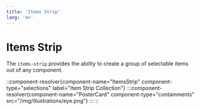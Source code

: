 ```yaml
---
title: 'Items Strip'
lang: 'en'
---
```


# Items Strip

The `items-strip` provides the ability to create a group of selectable items out of any component.

::component-resolver{component-name="ItemsStrip" component-type="selections" label="Item Strip Collection"}
:::component-resolver{component-name="PosterCard" component-type="containments" src="/img/illustrations/eye.png"}
:::
::
